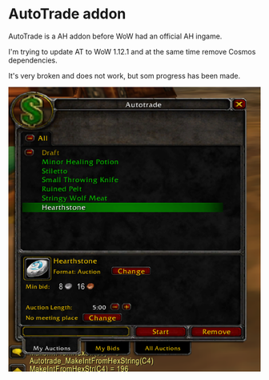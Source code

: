 # AutoTrade addon

AutoTrade is a AH addon before WoW had an official AH ingame.

I'm trying to update AT to WoW 1.12.1 and at the same time remove Cosmos dependencies.

It's very broken and does not work, but som progress has been made.


![screen1](https://raw.githubusercontent.com/diff3/AutoTrade/master/autotrade.png)

